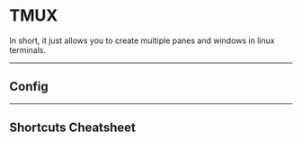 # TMUX

In short, it just allows you to create multiple panes and windows in linux terminals.

---

## Config

---

## Shortcuts Cheatsheet

```
```